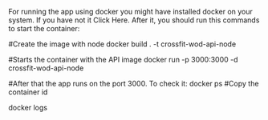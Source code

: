 For running the app using docker you might have installed docker on your system. If you have not it Click Here. After it, you should run this commands to start the container:

#Create the image with node
docker build . -t crossfit-wod-api-node

#Starts the container with the API image
docker run -p 3000:3000 -d crossfit-wod-api-node

#After that the app runs on the port 3000. To check it: 
docker ps #Copy the container id

docker logs <container-id>
